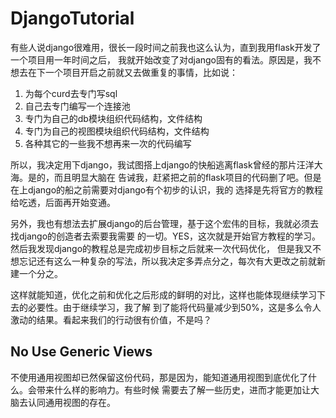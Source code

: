 # DjangoTutorial

有些人说django很难用，很长一段时间之前我也这么认为，直到我用flask开发了一个项目用一年时间之后，
我就开始改变了对django固有的看法。原因是，我不想去在下一个项目开启之前就又去做重复的事情，比如说：
1. 为每个curd去专门写sql
2. 自己去专门编写一个连接池
3. 专门为自己的db模块组织代码结构，文件结构
4. 专门为自己的视图模块组织代码结构，文件结构
5. 各种其它的一些我不想再来一次的代码编写

所以，我决定用下django，我试图搭上django的快船逃离flask曾经的那片汪洋大海。是的，而且明显大脑在
告诫我，赶紧把之前的flask项目的代码删了吧。但是在上django的船之前需要对django有个初步的认识，我的
选择是先将官方的教程给吃透，后面再开始变通。

另外，我也有想法去扩展django的后台管理，基于这个宏伟的目标，我就必须去找django的创造者去索要我需要
的一切。YES，这次就是开始官方教程的学习。然后我发现django的教程总是完成初步目标之后就来一次代码优化，
但是我又不想忘记还有这么一种复杂的写法，所以我决定多弄点分之，每次有大更改之前就新建一个分之。

这样就能知道，优化之前和优化之后形成的鲜明的对比，这样也能体现继续学习下去的必要性。由于继续学习，我了解
到了能将代码量减少到50%，这是多么令人激动的结果。看起来我们的行动很有价值，不是吗？

## No Use Generic Views

不使用通用视图却已然保留这份代码，那是因为，能知道通用视图到底优化了什么。会带来什么样的影响力。有些时候
需要去了解一些历史，进而才能更加让大脑去认同通用视图的存在。